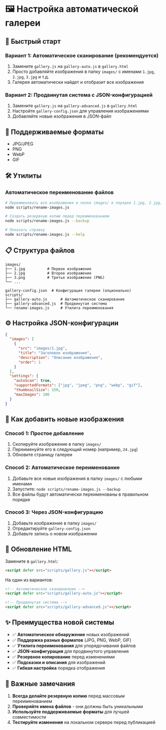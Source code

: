 # 🖼️ Настройка автоматической галереи

## 🚀 Быстрый старт

### Вариант 1: Автоматическое сканирование (рекомендуется)
1. Замените `gallery.js` на `gallery-auto.js` в `gallery.html`
2. Просто добавляйте изображения в папку `images/` с именами `1.jpg`, `2.jpg`, `3.jpg` и т.д.
3. Галерея автоматически найдет и отобразит все изображения

### Вариант 2: Продвинутая система с JSON-конфигурацией
1. Замените `gallery.js` на `gallery-advanced.js` в `gallery.html`
2. Настройте `gallery-config.json` для управления изображениями
3. Добавляйте новые изображения в JSON-файл

## 📁 Поддерживаемые форматы
- JPG/JPEG
- PNG
- WebP
- GIF

## 🛠️ Утилиты

### Автоматическое переименование файлов
```bash
# Переименовать все изображения в папке images/ в порядке 1.jpg, 2.jpg, 3.jpg...
node scripts/rename-images.js

# Создать резервную копию перед переименованием
node scripts/rename-images.js --backup

# Показать справку
node scripts/rename-images.js --help
```

## 📋 Структура файлов

```
images/
├── 1.jpg          # Первое изображение
├── 2.jpg          # Второе изображение
├── 3.png          # Третье изображение (PNG)
└── ...

gallery-config.json  # Конфигурация галереи (опционально)
scripts/
├── gallery-auto.js      # Автоматическое сканирование
├── gallery-advanced.js  # Продвинутая система
└── rename-images.js     # Утилита переименования
```

## ⚙️ Настройка JSON-конфигурации

```json
{
  "images": [
    {
      "src": "images/1.jpg",
      "title": "Заголовок изображения",
      "description": "Описание изображения",
      "order": 1
    }
  ],
  "settings": {
    "autoScan": true,
    "supportedFormats": ["jpg", "jpeg", "png", "webp", "gif"],
    "thumbnailSize": 150,
    "maxImages": 100
  }
}
```

## 🎯 Как добавить новые изображения

### Способ 1: Простое добавление
1. Скопируйте изображение в папку `images/`
2. Переименуйте его в следующий номер (например, `24.jpg`)
3. Обновите страницу галереи

### Способ 2: Автоматическое переименование
1. Добавьте все новые изображения в папку `images/` с любыми именами
2. Запустите: `node scripts/rename-images.js --backup`
3. Все файлы будут автоматически переименованы в правильном порядке

### Способ 3: Через JSON-конфигурацию
1. Добавьте изображение в папку `images/`
2. Отредактируйте `gallery-config.json`
3. Добавьте запись о новом изображении

## 🔧 Обновление HTML

Замените в `gallery.html`:
```html
<script defer src="scripts/gallery.js"></script>
```

На один из вариантов:
```html
<!-- Автоматическое сканирование -->
<script defer src="scripts/gallery-auto.js"></script>

<!-- Продвинутая система -->
<script defer src="scripts/gallery-advanced.js"></script>
```

## ✨ Преимущества новой системы

- ✅ **Автоматическое обнаружение** новых изображений
- ✅ **Поддержка разных форматов** (JPG, PNG, WebP, GIF)
- ✅ **Утилита переименования** для упорядочивания файлов
- ✅ **JSON-конфигурация** для продвинутого управления
- ✅ **Резервное копирование** перед изменениями
- ✅ **Подсказки и описания** для изображений
- ✅ **Гибкая настройка** порядка отображения

## 🚨 Важные замечания

1. **Всегда делайте резервную копию** перед массовым переименованием
2. **Проверяйте имена файлов** - они должны быть уникальными
3. **Используйте поддерживаемые форматы** для лучшей совместимости
4. **Тестируйте изменения** на локальном сервере перед публикацией



